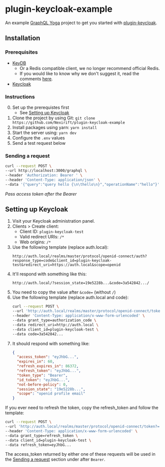 # plugin-keycloak-example

An example [GraphQL Yoga](https://github.com/dotansimha/graphql-yoga) project to get you started with [plugin-keycloak](https://github.com/Nexirift/plugin-keycloak).

## Installation

### Prerequisites

- [KeyDB](https://docs.keydb.dev/docs)
   - Or a Redis compatible client, we no longer recommend official Redis.
   - If you would like to know why we don't suggest it, read the comments [here](https://github.com/redis/redis/pull/13157).
- [Keycloak](https://www.keycloak.org)

### Instructions

0. Set up the prerequistes first
   - See [Setting up Keycloak](#setting-up-keycloak)
1. Clone the project by using Git: `git clone https://github.com/Nexirift/plugin-keycloak-example`
2. Install packages using yarn: `yarn install`
3. Start the server using: `yarn dev`
4. Configure the `.env` values
5. Send a test request below

### Sending a request

```bash
curl --request POST \
--url http://localhost:3000/graphql \
--header 'Authorization: Bearer ' \
--header 'Content-Type: application/json' \
--data '{"query":"query hello {\n\thello\n}","operationName":"hello"}'
```

_Pass access token after the Bearer_

## Setting up Keycloak

1. Visit your Keycloak administration panel.
2. Clients > Create client:
   - Client ID: `plugin-keycloak-test`
   - Valid redirect URIs: `/*`
   - Web origins: `/*`
3. Use the following template (replace auth.local):
   ```
   http://auth.local/realms/master/protocol/openid-connect/auth?response_type=code&client_id=plugin-keycloak-test&redirect_uri=https://auth.local&scope=openid
   ```
4. It'll respond with something like this:
   ```
   http://auth.local/?session_state=19e5228b...&code=3a542842.../
   ```
5. You need to copy the value after `&code=` (without `/`)
6. Use the following template (replace auth.local and code):
   ```bash
   curl --request POST \
   --url 'http://auth.local/realms/master/protocol/openid-connect/token?=' \
   --header 'Content-Type: application/x-www-form-urlencoded' \
   --data grant_type=authorization_code \
   --data redirect_uri=http://auth.local \
   --data client_id=plugin-keycloak-test \
   --data code=3a542842...
   ```
7. It should respond with something like:
   ```json
   {
     "access_token": "eyJhbG...",
     "expires_in": 60,
     "refresh_expires_in": 86372,
     "refresh_token": "eyJhbG...",
     "token_type": "Bearer",
     "id_token": "eyJhbG...",
     "not-before-policy": 0,
     "session_state": "19e5228b...",
     "scope": "openid profile email"
   }
   ```

If you ever need to refresh the token, copy the refresh_token and follow the template:

```bash
curl --request POST \
--url 'http://auth.local/realms/master/protocol/openid-connect/token?=' \
--header 'Content-Type: application/x-www-form-urlencoded' \
--data grant_type=refresh_token \
--data client_id=plugin-keycloak-test \
--data refresh_token=eyJhbG...
```

The access_token returned by either one of these requests will be used in the [Sending a request](#sending-a-request) section under after `Bearer`.
